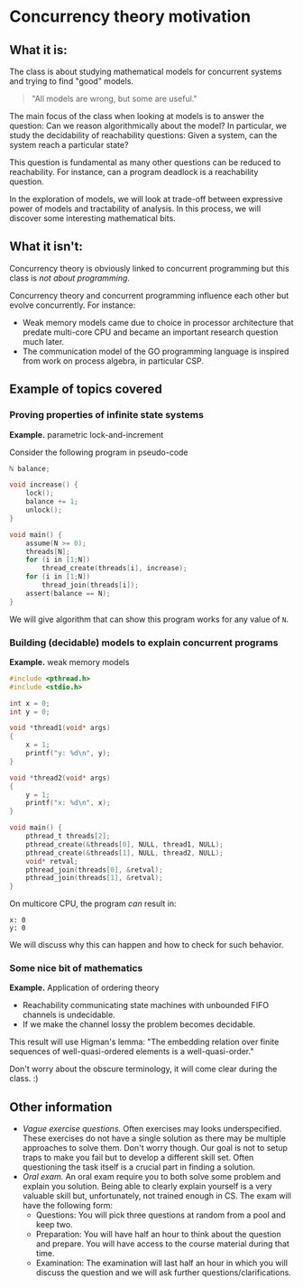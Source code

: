 # Concurrency theory motivation

## What it is:

The class is about studying mathematical models for concurrent systems and trying to find "good" models.

> "All models are wrong, but some are useful."

The main focus of the class when looking at models is to answer the question: Can we reason algorithmically about the model?
In particular, we study the decidability of reachability questions: Given a system, can the system reach a particular state?

This question is fundamental as many other questions can be reduced to reachability.
For instance, can a program deadlock is a reachability question.

In the exploration of models, we will look at trade-off between expressive power of models and tractability of analysis.
In this process, we will discover some interesting mathematical bits.

## What it isn't:

Concurrency theory is obviously linked to concurrent programming but this class is _not about programming_.

Concurrency theory and concurrent programming influence each other but evolve concurrently.
For instance:
* Weak memory models came due to choice in processor architecture that predate multi-core CPU and became an important research question much later.
* The communication model of the GO programming language is inspired from work on process algebra, in particular CSP.



## Example of topics covered

### Proving properties of infinite state systems

__Example.__ parametric lock-and-increment

Consider the following program in pseudo-code
```c
ℕ balance;

void increase() {
    lock();
    balance += 1;
    unlock();
}

void main() {
    assume(N >= 0);
    threads[N];
    for (i in [1;N])
        thread_create(threads[i], increase);
    for (i in [1;N])
        thread_join(threads[i]);
    assert(balance == N);
}
```

We will give algorithm that can show this program works for any value of `N`.


### Building (decidable) models to explain concurrent programs

__Example.__ weak memory models

```c
#include <pthread.h>
#include <stdio.h>

int x = 0;
int y = 0;

void *thread1(void* args)
{
    x = 1;
    printf("y: %d\n", y);
}

void *thread2(void* args)
{
    y = 1;
    printf("x: %d\n", x);
}

void main() {
    pthread_t threads[2];
    pthread_create(&threads[0], NULL, thread1, NULL);
    pthread_create(&threads[1], NULL, thread2, NULL);
    void* retval;
    pthread_join(threads[0], &retval);
    pthread_join(threads[1], &retval);
}
```

On multicore CPU, the program *can* result in:
```
x: 0
y: 0
```

We will discuss why this can happen and how to check for such behavior.


### Some nice bit of mathematics

__Example.__ Application of ordering theory

* Reachability communicating state machines with unbounded FIFO channels is undecidable.
* If we make the channel lossy the problem becomes decidable.

This result will use Higman's lemma: "The embedding relation over finite sequences of well-quasi-ordered elements is a well-quasi-order."

Don't worry about the obscure terminology, it will come clear during the class. :)

## Other information

* _Vague exercise questions._
  Often exercises may looks underspecified.
  These exercises do not have a single solution as there may be multiple approaches to solve them.
  Don't worry though.
  Our goal is not to setup traps to make you fail but to develop a different skill set.
  Often questioning the task itself is a crucial part in finding a solution.
* _Oral exam._
  An oral exam require you to both solve some problem and explain you solution.
  Being able to clearly explain yourself is a very valuable skill but, unfortunately, not trained enough in CS.
  The exam will have the following form:
  * Questions: You will pick three questions at random from a pool and keep two.
  * Preparation: You will have half an hour to think about the question and prepare. You will have access to the course material during that time.
  * Examination: The examination will last half an hour in which you will discuss the question and we will ask further questions/clarifications.
